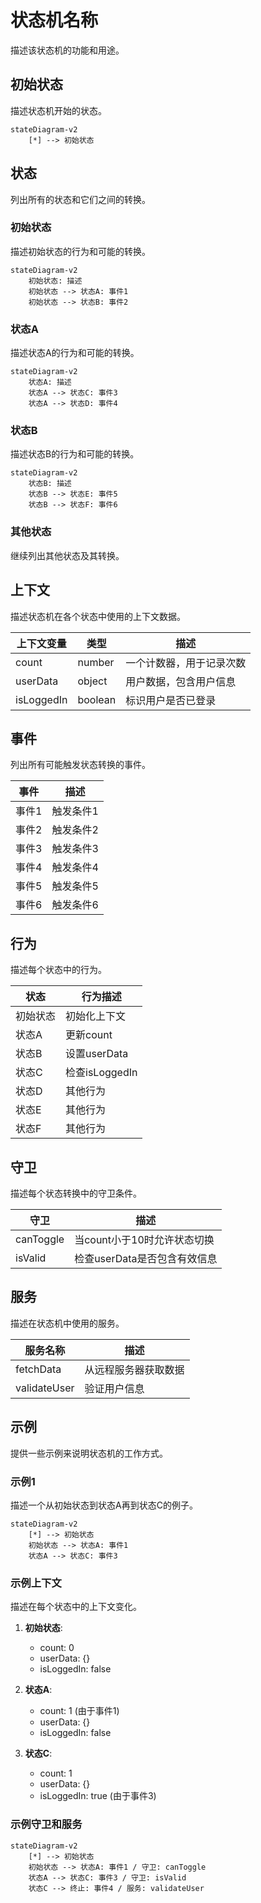 # 状态机名称

描述该状态机的功能和用途。

## 初始状态

描述状态机开始的状态。

```mermaid
stateDiagram-v2
    [*] --> 初始状态
```

## 状态

列出所有的状态和它们之间的转换。

### 初始状态

描述初始状态的行为和可能的转换。

```mermaid
stateDiagram-v2
    初始状态: 描述
    初始状态 --> 状态A: 事件1
    初始状态 --> 状态B: 事件2
```

### 状态A

描述状态A的行为和可能的转换。

```mermaid
stateDiagram-v2
    状态A: 描述
    状态A --> 状态C: 事件3
    状态A --> 状态D: 事件4
```

### 状态B

描述状态B的行为和可能的转换。

```mermaid
stateDiagram-v2
    状态B: 描述
    状态B --> 状态E: 事件5
    状态B --> 状态F: 事件6
```

### 其他状态

继续列出其他状态及其转换。

## 上下文

描述状态机在各个状态中使用的上下文数据。

| 上下文变量 | 类型    | 描述                     |
| ---------- | ------- | ------------------------ |
| count      | number  | 一个计数器，用于记录次数 |
| userData   | object  | 用户数据，包含用户信息   |
| isLoggedIn | boolean | 标识用户是否已登录       |

## 事件

列出所有可能触发状态转换的事件。

| 事件  | 描述      |
| ----- | --------- |
| 事件1 | 触发条件1 |
| 事件2 | 触发条件2 |
| 事件3 | 触发条件3 |
| 事件4 | 触发条件4 |
| 事件5 | 触发条件5 |
| 事件6 | 触发条件6 |

## 行为

描述每个状态中的行为。

| 状态     | 行为描述       |
| -------- | -------------- |
| 初始状态 | 初始化上下文   |
| 状态A    | 更新count      |
| 状态B    | 设置userData   |
| 状态C    | 检查isLoggedIn |
| 状态D    | 其他行为       |
| 状态E    | 其他行为       |
| 状态F    | 其他行为       |

## 守卫

描述每个状态转换中的守卫条件。

| 守卫      | 描述                         |
| --------- | ---------------------------- |
| canToggle | 当count小于10时允许状态切换  |
| isValid   | 检查userData是否包含有效信息 |

## 服务

描述在状态机中使用的服务。

| 服务名称     | 描述                 |
| ------------ | -------------------- |
| fetchData    | 从远程服务器获取数据 |
| validateUser | 验证用户信息         |

## 示例

提供一些示例来说明状态机的工作方式。

### 示例1

描述一个从初始状态到状态A再到状态C的例子。

```mermaid
stateDiagram-v2
    [*] --> 初始状态
    初始状态 --> 状态A: 事件1
    状态A --> 状态C: 事件3
```

### 示例上下文

描述在每个状态中的上下文变化。

1. **初始状态**:

   - count: 0
   - userData: {}
   - isLoggedIn: false

2. **状态A**:

   - count: 1 (由于事件1)
   - userData: {}
   - isLoggedIn: false

3. **状态C**:
   - count: 1
   - userData: {}
   - isLoggedIn: true (由于事件3)

### 示例守卫和服务

```mermaid
stateDiagram-v2
    [*] --> 初始状态
    初始状态 --> 状态A: 事件1 / 守卫: canToggle
    状态A --> 状态C: 事件3 / 守卫: isValid
    状态C --> 终止: 事件4 / 服务: validateUser
```
